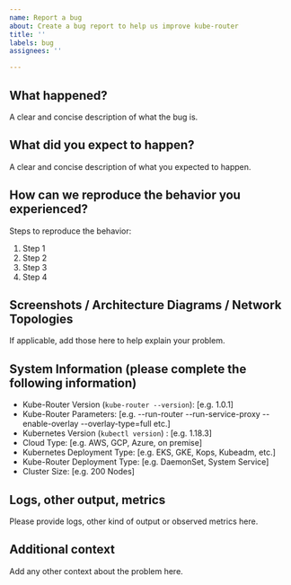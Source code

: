 ```yaml
---
name: Report a bug
about: Create a bug report to help us improve kube-router
title: ''
labels: bug
assignees: ''

---
```


## What happened?

A clear and concise description of what the bug is.

## What did you expect to happen?

A clear and concise description of what you expected to happen.

## How can we reproduce the behavior you experienced?

Steps to reproduce the behavior:

1. Step 1
2. Step 2
3. Step 3
4. Step 4

## Screenshots / Architecture Diagrams / Network Topologies

If applicable, add those here to help explain your problem.

## System Information (please complete the following information)

- Kube-Router Version (`kube-router --version`): [e.g. 1.0.1]
- Kube-Router Parameters: [e.g. --run-router --run-service-proxy --enable-overlay --overlay-type=full etc.]
- Kubernetes Version (`kubectl version`) : [e.g. 1.18.3]
- Cloud Type: [e.g. AWS, GCP, Azure, on premise]
- Kubernetes Deployment Type: [e.g. EKS, GKE, Kops, Kubeadm, etc.]
- Kube-Router Deployment Type: [e.g. DaemonSet, System Service]
- Cluster Size: [e.g. 200 Nodes]

## Logs, other output, metrics

Please provide logs, other kind of output or observed metrics here.

## Additional context

Add any other context about the problem here.
